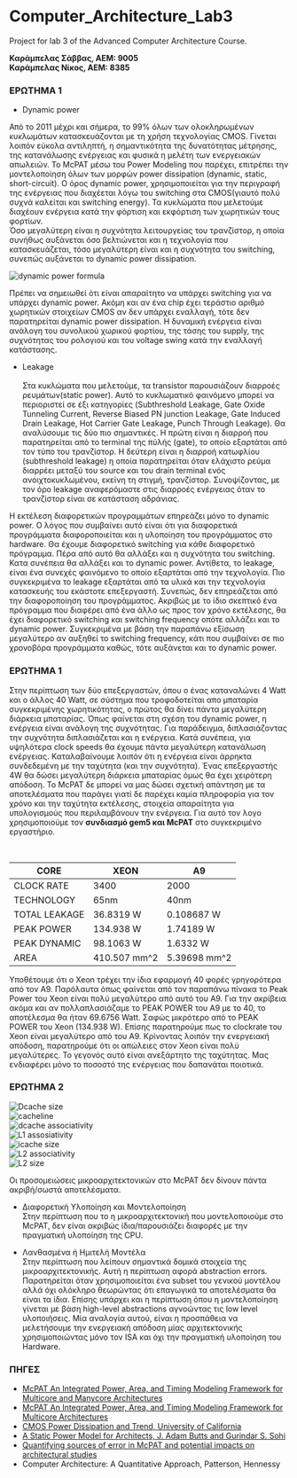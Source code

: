# Computer_Architecture_Lab3
Project for lab 3 of the Advanced Computer Architecture Course.

**Καράμπελας Σάββας, ΑΕΜ: 9005**  
**Καράμπελας Νίκος, ΑΕΜ: 8385**

### ΕΡΩΤΗΜΑ 1

* Dynamic power  

 Από το 2011 μέχρι και σήμερα, το 99% όλων των ολοκληρωμένων κυκλωμάτων κατασκευάζονται
 με τη χρήση τεχνολογίας CMOS. Γίνεται λοιπόν εύκολα αντιληπτή, η σημαντικότητα της δυνατότητας
 μέτρησης, της κατανάλωσης ενέργειας και φυσικά η μελέτη των ενεργειακών απωλειών. Το McPAT μέσω του
 Power Modeling που παρέχει, επιτρέπει την μοντελοποίηση όλων των μορφών power dissipation (dynamic,
 static, short-circuit). Ο όρος dynamic power, χρησιμοποιείται για την περιγραφή της ενέργειας
 που διαχέεται λόγω του switching στα CMOS(γιαυτό πολύ συχνά καλείται και switching energy). Τα κυκλώματα που μελετούμε διαχέουν ενέργεια κατά την φόρτιση και εκφόρτιση των χωρητικών τους φορτίων.  
 Όσο μεγαλύτερη είναι η συχνότητα λειτουργείας του τρανζίστορ,
 η οποία συνήθως αυξάνεται όσο βελτιώνεται και η τεχνολογία που κατασκευάζεται,
 τόσο μεγαλύτερη είναι και η συχνότητα του switching, συνεπώς αυξάνεται το dynamic power dissipation.  

 ![dynamic power formula](./images/formula.png)

 Πρέπει να σημειωθεί ότι είναι απαραίτητο να υπάρχει switching για να υπάρχει dynamic power.
 Ακόμη και αν ένα chip έχει τεράστιο αριθμό χωρητικών στοιχείων CMOS αν δεν υπάρχει εναλλαγή,
 τότε δεν παρατηρείται dynamic power dissipation. Η δυναμική ενέργεια είναι ανάλογη του συνολικού
 χωρικού φορτίου, της τάσης του supply, της συχνότητας του ρολογιού και του voltage swing κατά την εναλλαγή
 κατάστασης.


* Leakage    <br><br>
Στα κυκλώματα που μελετούμε, τα transistor παρουσιάζουν διαρροές ρευμάτων(static power).
Αυτό το κυκλωματικό φαινόμενο μπορεί να περιοριστεί σε έξι κατηγορίες (Subthreshold Leakage,
  Gate Oxide Tunneling Current, Reverse Biased PN junction Leakage,
Gate Induced Drain Leakage, Hot Carrier Gate Leakage, Punch Through Leakage).
Θα αναλύσουμε τις δύο πιο σημαντικές.
Η πρώτη είναι η διαρροή που παρατηρείται από το terminal της πύλής (gate), το οποίο εξαρτάται
από τον τύπο του τρανζίστορ. Η δεύτερη είναι η διαρροή κατωφλίου (subthreshold leakage)
η οποία παρατηρείται όταν ελάχιστο ρεύμα διαρρέει μεταξύ του source και του drain
terminal ενός ανοιχτοκυκλωμένου, εκείνη τη στιγμή, τρανζίστορ. Συνοψίζοντας, με τον
όρο leakage αναφερόμαστε στις διαρροές ενέργειας όταν το τρανζίστορ είναι σε κατάσταση
αδράνιας.


Η εκτέλεση διαφορετικών προγραμμάτων επηρεάζει μόνο το dynamic power. Ο λόγος που συμβαίνει
αυτό είναι ότι για διαφορετικά προγράμματα διαφοροποιείται και η υλοποίηση του προγράμματος στο
hardware. Θα έχουμε διαφορετικό switching για κάθε διαφορετικό πρόγραμμα. Πέρα από αυτό θα
αλλάξει και η συχνότητα του switching. Κατα συνέπεια θα αλλάξει και το dynamic power. Αντίθετα,
το leakage, είναι ένα συνεχές φαινόμενο το οποίο εξαρτάται από την τεχνολογία. Πιο συγκεκριμένα
το leakage εξαρτάται από τα υλικά και την τεχνολογία κατασκευής του εκάστοτε επεξεργαστή.
Συνεπώς, δεν επηρεάζεται από την διαφοροποίηση του προγράμματος. Ακριβώς με το ίδιο σκεπτικό ένα
πρόγραμμα που διαφέρει από ένα άλλο ως προς τον χρόνο εκτέλεσης, θα έχει διαφορετικό switching
και switching frequency οπότε αλλάζει και το dynamic power. Συγκεκριμένα με βάση την παραπάνω εξίσωση
μεγαλύτερο αν αυξηθεί το switching frequency, κάτι που συμβαίνει σε πιο χρονοβόρα προγράμματα
καθώς, τότε αυξάνεται και το dynamic power.


### ΕΡΩΤΗΜΑ 1

Στην περίπτωση των δύο επεξεργαστών, όπου ο ένας καταναλώνει 4 Watt και ο άλλος
40 Watt, σε σύστημα που τροφοδοτείται απο μπαταρία συγκεκριμένης χωρητικότητας,
ο πρώτος θα δίνει πάντα μεγαλύτερη διάρκεια μπαταρίας. Όπως φαίνεται στη σχέση του
dynamic power, η ενέργεια είναι ανάλογη της συχνότητας. Για παράδειγμα, διπλασιάζοντας
την συχνότητα διπλασιάζεται και η ενέργεια. Κατά συνέπεια, για υψηλότερα clock speeds
θα έχουμε πάντα μεγαλύτερη κατανάλωση ενέργειας. Καταλαβαίνουμε λοιπόν ότι η ενέργεια
είναι άρρηκτα συνδεδεμένη με την ταχύτητα (και την συχνότητα). Ένας επεξεργαστής 4W
θα δώσει μεγαλύτερη διάρκεια μπαταρίας όμως θα έχει χειρότερη απόδοση. Το McPAT δε
μπορεί να μας δώσει σχετική απάντηση με τα αποτελέσματα που παράγει γιατί δε παρέχει
καμία πληροφορία για τον χρόνο και την ταχύτητα εκτέλεσης, στοιχεία απαραίτητα για
υπολογισμούς που περιλαμβάνουν την ενέργεια. Για αυτό τον λογο χρησιμοποιούμε
τον **συνδιασμό gem5 και McPAT** στο συγκεκριμένο εργαστήριο.  

<br>


| CORE | XEON  | A9  |
|---|---|---|
|CLOCK RATE | 3400  |  2000 |
|TECHNOLOGY | 65nm  | 40nm |
|TOTAL LEAKAGE |  36.8319 W |  0.108687 W |
|PEAK POWER  |  134.938 W | 1.74189 W  |
|PEAK DYNAMIC  | 98.1063 W   |  1.6332 W |
|AREA   |  410.507 mm^2 |  5.39698 mm^2 |

Υποθέτουμε ότι ο Xeon τρέχει την ίδια εφαρμογή 40 φορές γρηγορότερα από τον Α9.
Παρόλαυτα όπως φαίνεται από τον παραπάνω πίνακα το Peak Power του Xeon είναι πολύ
μεγαλύτερο από αυτό του A9. Για την ακρίβεια ακόμα και αν πολλαπλασιάζαμε το PEAK
POWER του Α9 με το 40, το αποτέλεσμα θα ήταν 69.6756 Watt. Σαφώς μικρότερο από το PEAK
POWER του Xeon (134.938 W). Επίσης παρατηρούμε πως το clockrate του Xeon είναι μεγαλύτερο
από του Α9. Κρίνοντας λοιπόν την ενεργειακή απόδοση, παρατηρούμε ότι οι απώλειες στον
Xeon είναι πολύ μεγαλύτερες. Το γεγονός αυτό είναι ανεξάρτητο της ταχύτητας. Μας ενδιαφέρει
μόνο το ποσοστό της ενέργειας που δαπανάται ποιοτικά.

### ΕΡΩΤΗΜΑ 2
![Dcache size](./matlab_diagrams/D1size.jpg) <br> 
![cacheline](./matlab_diagrams/cacheline.jpg)<br>
![dcache associativity](./matlab_diagrams/d1assoc.jpg)<br>
![L1 assosiativity](./matlab_diagrams/l1assoc.jpg)<br>
![icache size](./matlab_diagrams/icachesize.jpg)<br>
![L2 associativity](./matlab_diagrams/l2assoc.jpg)<br>
![L2 size](./matlab_diagrams/l2size.jpg)<br>

Οι προσομειώσεις μικροαρχιτεκτονικών στο McPAT δεν δίνουν πάντα ακριβή/σωστά αποτελέσματα.

* Διαφορετική Υλοποίηση και Μοντελοποίηση  
Στην περίπτωση που το η μικροαρχιτεκτονική που μοντελοποιούμε στο McPAT, δεν είναι
ακριβώς ίδια/παρουσιάζει διαφορές με την πραγματική υλοποίηση της CPU.

* Λανθασμένα ή Ημιτελή Μοντέλα  
Στην περίπτωση που λείπουν σημαντικά δομικά στοιχεία της μικροαρχιτεκτονικής. Αυτή
η περίπτωση αφορά abstraction errors. Παρατηρείται όταν χρησιμοποιείται ένα subset
του γενικού μοντέλου αλλά όχι ολόκληρο θεωρώντας ότι επαγωγικά τα αποτελέσματα θα είναι
τα ίδια. Επίσης υπάρχει και η περίπτωση όπου η μοντελοποίηση γίνεται με βάση high-level
abstractions αγνοώντας τις low level υλοποιήσεις. Μία αναλογία αυτού, είναι η προσπάθεια
να μελετήσουμε την ενεργειακή απόδοση μίας αρχιτεκτονικής χρησιμοποιώντας μόνο τον ISA
και όχι την πραγματική υλοποίηση του Hardware.


### ΠΗΓΕΣ  

* [McPAT An Integrated Power, Area, and Timing Modeling Framework for Multicore and Manycore Architectures](https://www.hpl.hp.com/research/mcpat/micro09.pdf)
* [McPAT An Integrated Power, Area, and Timing Modeling Framework for Multicore Architectures](https://www.hpl.hp.com/research/mcpat/McPATAlpha_TechRep.pdf)
* [CMOS Power Dissipation and Trend, University of California](https://www.ece.ucdavis.edu/~ramirtha/EEC216/W08/lecture1_updated.pdf)
* [A Static Power Model for Architects, J. Adam Butts and Gurindar S. Sohi](http://pages.cs.wisc.edu/~butts/micro00.pdf)
* [Quantifying sources of error in McPAT and potential impacts on architectural studies](https://ieeexplore.ieee.org/document/7056064)
* Computer Architecture: A Quantitative Approach, Patterson, Hennessy
